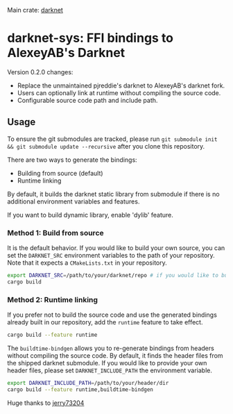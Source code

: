Main crate: [darknet](https://crates.io/crates/darknet)
# darknet-sys: FFI bindings to AlexeyAB's Darknet

Version 0.2.0 changes:

- Replace the unmaintained pjreddie's darknet to AlexeyAB's darknet fork.
- Users can optionally link at runtime without compiling the source code.
- Configurable source code path and include path.

## Usage

To ensure the git submodules are tracked, please run `git submodule init && git submodule update --recursive` after you clone this repository.

There are two ways to generate the bindings:

- Building from source (default)
- Runtime linking

By default, it builds the darknet static library from submodule if there is no additional environment variables and features. 

If you want to build dynamic library, enable 'dylib' feature.

### Method 1: Build from source

It is the default behavior. If you would like to build your own source, you can set the `DARKNET_SRC` environment variables to the path of your repository. Note that it expects a `CMakeLists.txt` in your repository.

```sh
export DARKNET_SRC=/path/to/your/darknet/repo # if you would like to build your own source
cargo build
```

### Method 2: Runtime linking

If you prefer not to build the source code and use the generated bindings already built in our repository, add the `runtime` feature to take effect.


```sh
cargo build --feature runtime
```

The `buildtime-bindgen` allows you to re-generate bindings from headers without compiling the source code. By default, it finds the header files from the shipped darknet submodule. If you would like to provide your own header files, please set `DARKNET_INCLUDE_PATH` the environment variable.

```sh
export DARKNET_INCLUDE_PATH=/path/to/your/header/dir
cargo build --feature runtime,buildtime-bindgen
```
Huge thanks to [jerry73204](https://github.com/jerry73204)

